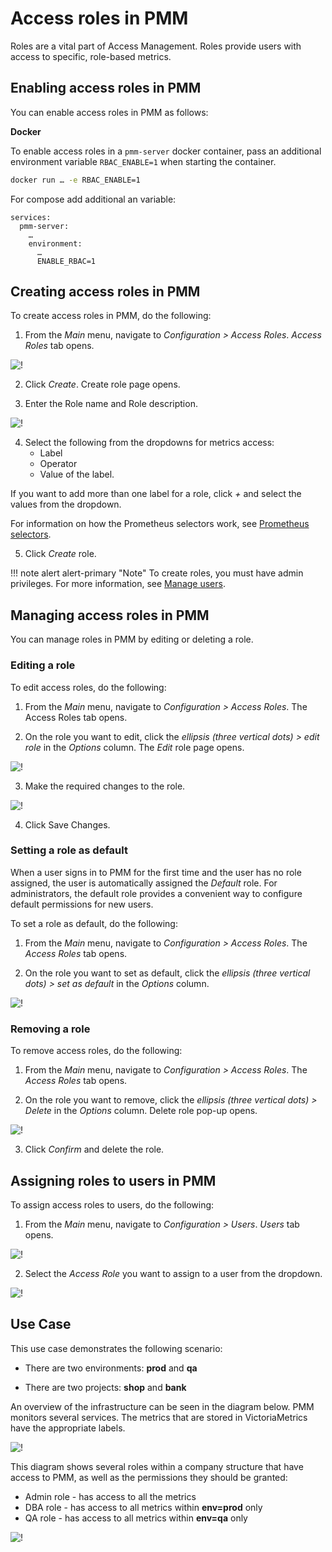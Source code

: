 # Access roles in PMM

Roles are a vital part of Access Management. Roles provide users with access to specific, role-based metrics.
## Enabling access roles in PMM

You can enable access roles in PMM as follows:

**Docker**

To enable access roles in a ``pmm-server`` docker container, pass an additional environment variable ``RBAC_ENABLE=1`` when starting the container.

```sh
docker run … -e RBAC_ENABLE=1
```

For compose add additional an variable:

```
services:
  pmm-server:
    …
    environment:
      …
      ENABLE_RBAC=1
```

## Creating access roles in PMM

To create access roles in PMM, do the following:

1. From the *Main* menu, navigate to *Configuration > Access Roles*. *Access Roles* tab
 opens.

 ![!](../../_images/PMM_access_control_create_role.png)

2. Click *Create*. Create role page opens.


3. Enter the Role name and Role description.

 ![!](../../_images/PMM_access_control_role_name.png)

4. Select the following from the dropdowns for metrics access:
    - Label
    - Operator
    - Value of the label.

 If you want to add more than one label for a role, click *+* and select the values from the dropdown.

 For information on how the Prometheus selectors work, see [Prometheus selectors](https://prometheus.io/docs/prometheus/latest/querying/basics/#time-series-selectors).

5. Click *Create* role.

!!! note alert alert-primary "Note"
    To create roles, you must have admin privileges. For more information, see [Manage users](../../how-to/manage-users.md).

## Managing access roles in PMM

You can manage roles in PMM by editing or deleting a role.

### Editing a role

To edit access roles, do the following:

1. From the *Main* menu, navigate to *Configuration > Access Roles*. The Access Roles tab opens.

2. On the role you want to edit, click the *ellipsis (three vertical dots) > edit role* in the *Options* column. The *Edit* role page opens.

 ![!](../../_images/PMM_access_control_edit_role.png)

3. Make the required changes to the role.

 ![!](../../_images/PMM_access_control_edit_role_changes.png)


4. Click Save Changes.


### Setting a role as default

When a user signs in to PMM for the first time and the user has no role assigned, the user is automatically assigned the *Default* role. For administrators, the default role provides a convenient way to configure default permissions for new users.


To set a role as default, do the following:

1. From the *Main* menu, navigate to *Configuration > Access Roles*. The *Access Roles* tab opens.

2. On the role you want to set as default, click the *ellipsis (three vertical dots) > set as default* in the *Options* column.

 ![!](../../_images/PMM_access_control_default_role_changes.png)


### Removing a role

To remove access roles, do the following:

1. From the *Main* menu, navigate to *Configuration > Access Roles*. The *Access Roles* tab opens.

2. On the role you want to remove, click the *ellipsis (three vertical dots) > Delete* in the *Options* column. Delete role pop-up opens.

 ![!](../../_images/PMM_access_control_delete_role.png)


3. Click *Confirm* and delete the role.

## Assigning roles to users in PMM

To assign access roles to users, do the following:

1. From the *Main* menu, navigate to *Configuration > Users*. *Users* tab opens.

 ![!](../../_images/PMM_access_control_assign_role.png)


2. Select the *Access Role* you want to assign to a user from the dropdown.

 ![!](../../_images/PMM_access_control_select_role.png)


## Use Case

This use case demonstrates the following scenario:

- There are two environments: **prod** and **qa**

- There are two projects: **shop** and **bank**

An overview of the infrastructure can be seen in the diagram below. PMM monitors several services. The metrics that are stored in VictoriaMetrics have the appropriate labels.

 ![!](../../_images/PMM_access_control_usecase_metrics.jpg)


 This diagram shows several roles within a company structure that have access to PMM, as well as the permissions they should be granted:

- Admin role - has access to all the metrics
- DBA role - has access to all metrics within **env=prod** only
- QA role - has access to all metrics within **env=qa** only

![!](../../_images/PMM_access_control_usecase_roles.jpg)





